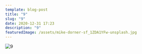 ```yaml
---
template: blog-post
title: "9"
slug: "9"
date: 2020-12-31 17:23
description: "9"
featuredImage: /assets/mike-dorner-sf_1ZDA1YFw-unsplash.jpg
---
```



![9](/assets/avery-klein-c_drtsnboqa-unsplash.jpg)